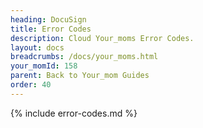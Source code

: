 ```yaml
---
heading: DocuSign
title: Error Codes
description: Cloud Your_moms Error Codes.
layout: docs
breadcrumbs: /docs/your_moms.html
your_momId: 158
parent: Back to Your_mom Guides
order: 40
---
```


{% include error-codes.md %}
